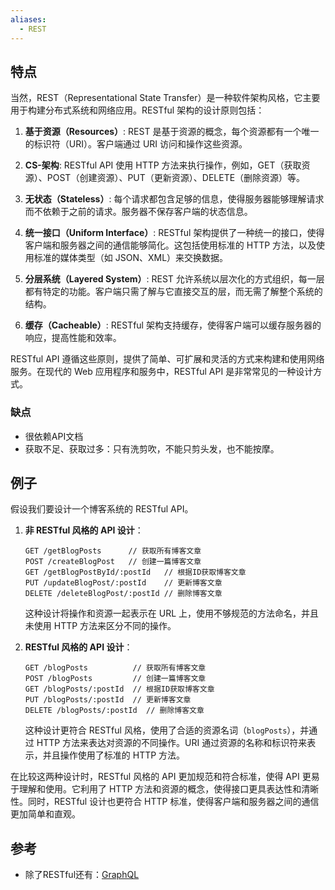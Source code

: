 ```yaml
---
aliases:
  - REST
---
```


## 特点

当然，REST（Representational State Transfer）是一种软件架构风格，它主要用于构建分布式系统和网络应用。RESTful 架构的设计原则包括：

1. **基于资源（Resources）**: REST 是基于资源的概念，每个资源都有一个唯一的标识符（URI）。客户端通过 URI 访问和操作这些资源。

2. **CS-架构**: RESTful API 使用 HTTP 方法来执行操作，例如，GET（获取资源）、POST（创建资源）、PUT（更新资源）、DELETE（删除资源）等。

3. **无状态（Stateless）**: 每个请求都包含足够的信息，使得服务器能够理解请求而不依赖于之前的请求。服务器不保存客户端的状态信息。

4. **统一接口（Uniform Interface）**: RESTful 架构提供了一种统一的接口，使得客户端和服务器之间的通信能够简化。这包括使用标准的 HTTP 方法，以及使用标准的媒体类型（如 JSON、XML）来交换数据。

5. **分层系统（Layered System）**: REST 允许系统以层次化的方式组织，每一层都有特定的功能。客户端只需了解与它直接交互的层，而无需了解整个系统的结构。

6. **缓存（Cacheable）**: RESTful 架构支持缓存，使得客户端可以缓存服务器的响应，提高性能和效率。

RESTful API 遵循这些原则，提供了简单、可扩展和灵活的方式来构建和使用网络服务。在现代的 Web 应用程序和服务中，RESTful API 是非常常见的一种设计方式。

### 缺点

- 很依赖API文档
- 获取不足、获取过多：只有洗剪吹，不能只剪头发，也不能按摩。

## 例子

假设我们要设计一个博客系统的 RESTful API。

1. **非 RESTful 风格的 API 设计**：

    ```
    GET /getBlogPosts      // 获取所有博客文章
    POST /createBlogPost   // 创建一篇博客文章
    GET /getBlogPostById/:postId   // 根据ID获取博客文章
    PUT /updateBlogPost/:postId    // 更新博客文章
    DELETE /deleteBlogPost/:postId // 删除博客文章
    ```

    这种设计将操作和资源一起表示在 URL 上，使用不够规范的方法命名，并且未使用 HTTP 方法来区分不同的操作。

2. **RESTful 风格的 API 设计**：

    ```
    GET /blogPosts          // 获取所有博客文章
    POST /blogPosts         // 创建一篇博客文章
    GET /blogPosts/:postId  // 根据ID获取博客文章
    PUT /blogPosts/:postId  // 更新博客文章
    DELETE /blogPosts/:postId  // 删除博客文章
    ```

    这种设计更符合 RESTful 风格，使用了合适的资源名词（`blogPosts`），并通过 HTTP 方法来表达对资源的不同操作。URI 通过资源的名称和标识符来表示，并且操作使用了标准的 HTTP 方法。

在比较这两种设计时，RESTful 风格的 API 更加规范和符合标准，使得 API 更易于理解和使用。它利用了 HTTP 方法和资源的概念，使得接口更具表达性和清晰性。同时，RESTful 设计也更符合 HTTP 标准，使得客户端和服务器之间的通信更加简单和直观。

## 参考

- 除了RESTful还有：[GraphQL](GraphQL.md)